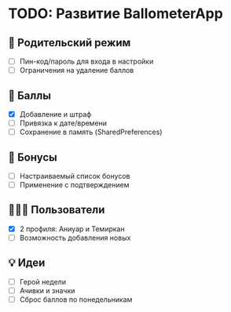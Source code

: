 # TODO: Развитие BallometerApp

## 🔐 Родительский режим
- [ ] Пин-код/пароль для входа в настройки
- [ ] Ограничения на удаление баллов

## 🧮 Баллы
- [x] Добавление и штраф
- [ ] Привязка к дате/времени
- [ ] Сохранение в память (SharedPreferences)

## 🎁 Бонусы
- [ ] Настраиваемый список бонусов
- [ ] Применение с подтверждением

## 👨‍👩‍👦 Пользователи
- [x] 2 профиля: Аниуар и Темиркан
- [ ] Возможность добавления новых

## 💡 Идеи
- [ ] Герой недели
- [ ] Ачивки и значки
- [ ] Сброс баллов по понедельникам
